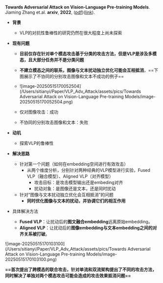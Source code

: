 **Towards Adversarial Attack on Vision-Language Pre-training Models**. Jiaming Zhang et.al. **arxiv**, **2022**, ([pdf](assets/pdfs/Towards_Adversarial_Attack_on_Vision-Language_Pre-training_Models.pdf))([link](http://arxiv.org/abs/2206.09391v2)).

- **背景**
  - VLP的对抗性鲁棒性的研究仍然在很大程度上尚未探索

- **现有问题**

  - **目前仅存在针对单个模态攻击基于分类的攻击方法，但是VLP是涉及多模态，且大部分任务并不是分类问题**
  - **不建立模态之间的联系，图像与文本扰动独立优化可能会互相抵消**，==下图展示了不协同的分别攻击图像和文本不成功的例子==
  - ![image-20250515170052504](/Users/sitianyi/Paper/VLP_Adv_Attack/assets/pics/Towards Adversarial Attack on Vision-Language Pre-training Models/image-20250515170052504.png)

  - 仅对图像攻击：成功
  - 不协同的分别攻击图像和文本：失败

- **动机**

  - 探索VLP的鲁棒性

- **解决思路**

  - 针对第一个问题（如何在embedding空间进行有效攻击）
    - 从两个维度分析，分别针对两种经典的VLP模型进行实验，Fused VLP（融合模型）、Aligned VLP（对齐模型）
      - 攻击目标：是攻击模型输出还是embeding对齐
      - 扰动对象：是图像还是文本，还是同时扰动
  - 针对“图像与文本扰动独立优化会互相抵消”的问题
    - **同时优化图像与文本的扰动，并协调它们的相互作用**

- 具体解决方法

  - **Fused VLP**：让扰动后的**图文融合embedding**远离原始embedding。
  - **Aligned VLP**：让扰动后的**图像embedding与文本embedding之间的对齐关系被打破**。

![image-20250515170103100](/Users/sitianyi/Paper/VLP_Adv_Attack/assets/pics/Towards Adversarial Attack on Vision-Language Pre-training Models/image-20250515170103100.png)





**==首次提出了跨模态的联合攻击，针对单流和双流架构提出了不同的攻击方法，同时解决了单独对两个模态攻击可能会造成的攻击效果抵消问题==**

